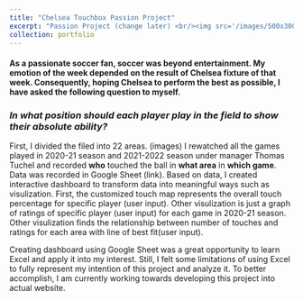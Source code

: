 ```yaml
---
title: "Chelsea Touchbox Passion Project"
excerpt: "Passion Project (change later) <br/><img src='/images/500x300.png'>"
collection: portfolio
---
```


#### As a passionate soccer fan, soccer was beyond entertainment. My emotion of the week depended on the result of Chelsea fixture of that week. Consequently, hoping Chelsea to perform the best as possible, I have asked the following question to myself. 

### _In what position should each player play in the field to show their absolute ability?_


First, I divided the filed into 22 areas. (images) I rewatched all the games played in 2020-21 season and 2021-2022 season under manager Thomas Tuchel and recorded **who** touched the ball in **what area** in **which game**. Data was recorded in Google Sheet (link). Based on data, I created interactive dashboard to transform data into meaningful ways such as visulization. First, the customized touch map represents the overall touch percentage for specific player (user input). Other visulization is just a graph of ratings of specific player (user input) for each game in 2020-21 season. Other visulization finds the relationship between number of touches and ratings for each area with line of best fit(user input). 

Creating dashboard using Google Sheet was a great opportunity to learn Excel and apply it into my interest. Still, I felt some limitations of using Excel to fully represent my intention of this project and analyze it. To better accomplish, I am currently working towards developing this project into actual website. 
